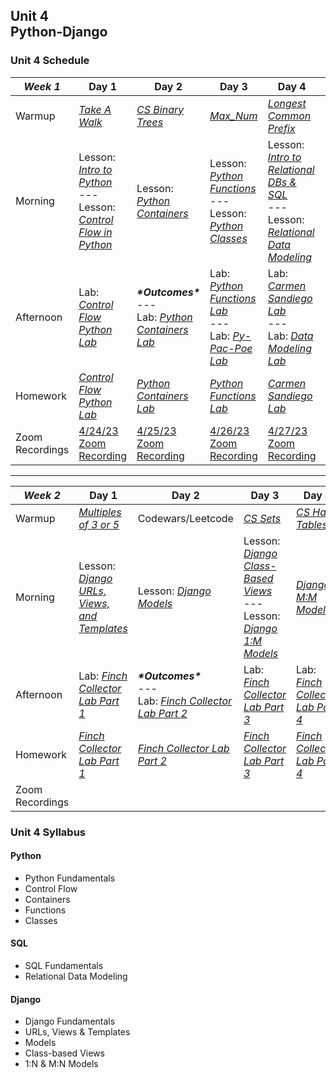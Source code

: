 ## Unit 4 <br> Python-Django

### Unit 4 Schedule
| ***Week 1*** | Day 1 | Day 2 | Day 3 | Day 4 | Day 5 |
| -- | -- | -- | -- | -- | -- |
| Warmup | [*Take A Walk*](https://www.codewars.com/kata/54da539698b8a2ad76000228/train/javascript) | [*CS Binary Trees*](/computer-science/10-binary-trees-and-tries) | [*Max_Num*](https://www.codewars.com/kata/554ca54ffa7d91b236000023/train/python) | [*Longest Common Prefix*](https://leetcode.com/problems/longest-common-prefix/description/) | [*CS Graphs*](/computer-science/11-graphs) |
| Morning | Lesson: [*Intro to Python*](/unit-4/week-1/d1-intro-python/1.1-intro-python.md)<br>---<br>Lesson: [*Control Flow in Python*](/unit-4/week-1/d1-intro-python/1.2-python-control-flow.md) | Lesson: [*Python Containers*](/unit-4/week-1/d2-python-containers/2.1-python-containers.md) | Lesson: [*Python Functions*](/unit-4/week-1/d3-python-functions-and-classes/3.1-python-functions.md)<br>---<br>Lesson: [*Python Classes*](/unit-4/week-1/d3-python-functions-and-classes/3.2-python-classes.md) | Lesson: [*Intro to Relational DBs & SQL*](/unit-4/week-1/d4-intro-sql/4.1-intro-sql.md)<br>---<br>Lesson: [*Relational Data Modeling*](/unit-4/week-1/d4-intro-sql/4.2-relational-data-modeling.md) | Lesson: [*Intro to Django*](/unit-4/week-1/d5-intro-django/5.1-intro-django.md) |
| Afternoon | Lab: [*Control Flow Python Lab*](https://git.generalassemb.ly/SEIR-2-21-23/Python-Control-Flow-HW26) | ***\*Outcomes\****<br>---<br>Lab: [*Python Containers Lab*](https://git.generalassemb.ly/SEIR-2-21-23/Python-Containers-HW27) | Lab: [*Python Functions Lab*](https://git.generalassemb.ly/SEIR-2-21-23/Python-Functions-HW28)<br>---<br>Lab: [*Py-Pac-Poe Lab*](/unit-4/week-1/d3-python-functions-and-classes/3.3-py-pac-poe-lab.md) | Lab: [*Carmen Sandiego Lab*](https://git.generalassemb.ly/SEIR-2-21-23/SQL-Lab-HW29)<br>---<br>Lab: [*Data Modeling Lab*](/unit-4/week-1/d4-intro-sql/4.2.1-data-modeling-lab.md) | Lab: [*Django Tutorial*](https://docs.djangoproject.com/en/4.1/intro/tutorial01/) |
| Homework | [*Control Flow Python Lab*](https://git.generalassemb.ly/SEIR-2-21-23/Python-Control-Flow-HW26) | [*Python Containers Lab*](https://git.generalassemb.ly/SEIR-2-21-23/Python-Containers-HW27) | [*Python Functions Lab*](https://git.generalassemb.ly/SEIR-2-21-23/Python-Functions-HW28) | [*Carmen Sandiego Lab*](https://git.generalassemb.ly/SEIR-2-21-23/SQL-Lab-HW29) | [*Django Tutorial*](https://docs.djangoproject.com/en/4.1/intro/tutorial01/) |
| Zoom Recordings | [4/24/23 Zoom Recording](https://generalassembly.zoom.us/rec/share/0SRdaydA_zk7e_F0lmfu--G67bYbZ9e5NKk93DeuQs0-1IvLb6M1INZauGHYQFS-.PcwwBW8kM9bAtrHj) | [4/25/23 Zoom Recording](https://generalassembly.zoom.us/rec/share/dUXEpjIuvW8qbITJwKQaiwFqbgjDdnpJitQ2VslfjxKDPnRTBbW57KhZApj8Xq2f.Lb9A-LkfOtm5ZLyS) | [4/26/23 Zoom Recording](https://generalassembly.zoom.us/rec/share/3mKMYgMOmx1IFE9CIm8iP8FrO_S0Y3pn0EKZngwuYI7aJfhe27BAR78QXSAz7Lt9.DkZEyt_xh4uKwhff) | [4/27/23 Zoom Recording](https://generalassembly.zoom.us/rec/share/XJ6_vK6UZ-EMU27Tv6M8In-lA3V7pvXnIZeeVWLsUOjiiIOXWOGCGAz25pj1PcOP.4R-RXGQkmzehsw-R) |  |

----

| ***Week 2*** | Day 1 | Day 2 | Day 3 | Day 4 | Day 5 |
| -- | -- | -- | -- | -- | -- |
| Warmup | [*Multiples of 3 or 5*](https://www.codewars.com/kata/514b92a657cdc65150000006/train/python) | Codewars/Leetcode | [*CS Sets*](/computer-science/extra-modules/sets) | [*CS Hash Tables*](/computer-science/09-hash-tables) | Codewars/Leetcode |
| Morning | Lesson: [*Django URLs, Views, and Templates*](/unit-4/week-2/d6-django-urls-views-templates/6.1-django-urls-views-templates.md) | Lesson: [*Django Models*](/unit-4/week-2/d7-django-models/7.1-django-models.md) | Lesson: [*Django Class-Based Views*](/unit-4/week-2/d8-django-cbv-and-1:m-models/8.1-django-class-based-views.md)<br>---<br>Lesson: [*Django 1:M Models*](/unit-4/week-2/d8-django-cbv-and-1:m-models/8.2-django-one-to-many-models.md) | [*Django M:M Models*](/unit-4/week-2/d9-django-m:m-models/9.1-django-many-to-many-models.md) | Lesson: [*Uploading Images to S3 in Django*](/unit-4/week-2/d10-s3-and-django-auth/10.1-uploading-images-s3-django.md)<br>---<br>Lesson: [*Django Authentication*](/unit-4/week-2/d10-s3-and-django-auth/10.2-django-authentication.md) |
| Afternoon | Lab: [*Finch Collector Lab Part 1*](/unit-4/week-2/d6-django-urls-views-templates/6.2-finch-collector-lab-part-1.md) | ***\*Outcomes\****<br>---<br>Lab: [*Finch Collector Lab Part 2*](/unit-4/week-2/d7-django-models/7.2-finch-collector-lab-part-2.md) | Lab: [*Finch Collector Lab Part 3*](/unit-4/week-2/d8-django-cbv-and-1:m-models/8.3-finch-collector-lab-part-3.md) | Lab: [*Finch Collector Lab Part 4*](/unit-4/week-2/d9-django-m:m-models/9.2-finch-collector-lab-part-4.md) | Lab: [*Finch Collector Lab Part 5*](/unit-4/week-2/d10-s3-and-django-auth/10.3-finch-collector-lab-part-5.md) |
| Homework | [*Finch Collector Lab Part 1*](/unit-4/week-2/d6-django-urls-views-templates/6.2-finch-collector-lab-part-1.md) | [*Finch Collector Lab Part 2*](/unit-4/week-2/d7-django-models/7.2-finch-collector-lab-part-2.md) | [*Finch Collector Lab Part 3*](/unit-4/week-2/d8-django-cbv-and-1:m-models/8.3-finch-collector-lab-part-3.md) | [*Finch Collector Lab Part 4*](/unit-4/week-2/d9-django-m:m-models/9.2-finch-collector-lab-part-4.md) | [*Finch Collector Lab Part 5*](/unit-4/week-2/d10-s3-and-django-auth/10.3-finch-collector-lab-part-5.md) |
| Zoom Recordings |  |  |  |  |  |

### Unit 4 Syllabus

#### Python
- Python Fundamentals
- Control Flow
- Containers
- Functions
- Classes
  
#### SQL
- SQL Fundamentals
- Relational Data Modeling
  
#### Django
- Django Fundamentals
- URLs, Views & Templates
- Models
- Class-based Views
- 1:N & M:N Models
